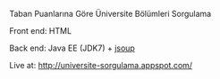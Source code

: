 Taban Puanlarına Göre Üniversite Bölümleri Sorgulama

Front end: HTML

Back end: Java EE (JDK7) + <a href="https://jsoup.org/">jsoup</a>

Live at: http://universite-sorgulama.appspot.com/
